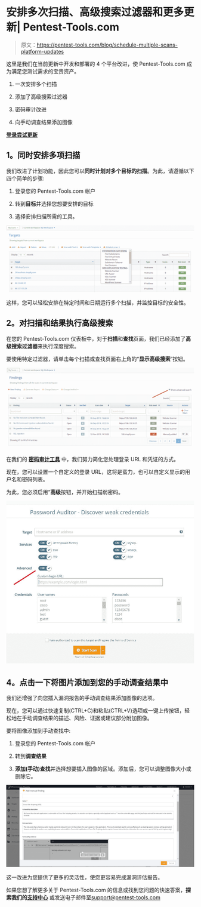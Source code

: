 # 安排多次扫描、高级搜索过滤器和更多更新| Pentest-Tools.com

> 原文：<https://pentest-tools.com/blog/schedule-multiple-scans-platform-updates>

这里是我们在当前更新中开发和部署的 4 个平台改进，使 Pentest-Tools.com 成为满足您测试需求的宝贵资产。

1.  一次安排多个扫描

2.  添加了高级搜索过滤器

3.  密码审计改进

4.  向手动调查结果添加图像

[**登录尝试更新**](https://pentest-tools.com)

## **1。同时安排多项扫描**

我们改进了计划功能，因此您可以**同时计划对多个目标的扫描**。为此，请遵循以下四个简单的步骤:

1.  登录您的 Pentest-Tools.com 帐户

2.  转到**目标**并选择您想要安排的目标

3.  选择安排扫描所需的工具。

![schedule multiple scans pentest-tools.com](img/d4f132b435b4e3c1490b72538cafc6d4.png)

这样，您可以轻松安排在特定时间和日期运行多个扫描，并监控目标的安全性。

## **2。对扫描和结果执行高级搜索**

在您的 Pentest-Tools.com 仪表板中，对于**扫描**和**查找**页面，我们已经添加了**高级搜索过滤器**来执行深度搜索。

要使用特定过滤器，请单击每个扫描或查找页面右上角的“**显示高级搜索**”按钮。

![advance search filters pentest-tools.com](img/e27c8580c080a997060abacb8b8e9ecd.png)

在我们的 [**密码审计工具**](https://pentest-tools.com/network-vulnerability-scanning/password-auditor) 中，我们努力简化您处理登录 URL 和凭证的方式。

现在，您可以设置一个自定义的登录 URL，这将是蛮力，也可以自定义显示的用户名和密码列表。

为此，您必须启用“**高级**按钮，并开始扫描弱密码。

![password auditor scanner improvement](img/20deaf5cb3024129e03681f9f228ced8.png)

## **4。点击一下**将图片添加到您的手动调查结果中

我们还增强了向您插入漏洞报告的手动调查结果添加图像的选项。

现在，您可以通过快速复制(CTRL+C)和粘贴(CTRL+V)选项或一键上传按钮，轻松地在手动调查结果的描述、风险、证据或建议部分附加图像。

要将图像添加到手动查找中:

1.  登录您的 Pentest-Tools.com 帐户

2.  转到**调查结果**

3.  **添加(手动)查找**并选择想要插入图像的区域。添加后，您可以调整图像大小或删除它。

![add images to manual findings pentest-tools.com](img/fc79a7e001759d3cee9fa7768d316547.png)

这一改进为您提供了更多的灵活性，使您更容易完成漏洞评估报告。

如果您想了解更多关于 Pentest-Tools.com 的信息或找到您问题的快速答案，**探索我们的[支持中心](https://support.pentest-tools.com)** 或发送电子邮件至[support@pentest-tools.com](mailto:support@pentest-tools.com)